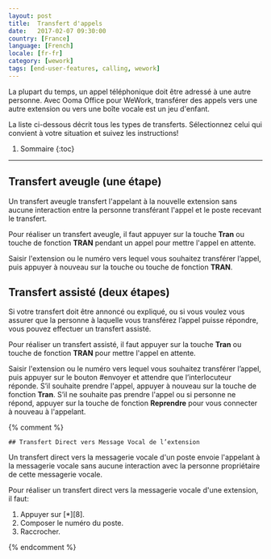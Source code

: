```yaml
---
layout: post
title:  Transfert d'appels
date:   2017-02-07 09:30:00
country: [France]
language: [French]
locale: [fr-fr]
category: [wework]
tags: [end-user-features, calling, wework]
---
```


La plupart du temps, un appel téléphonique doit être adressé à une autre personne. Avec Ooma Office pour WeWork, transférer des appels vers une autre extension ou vers une boîte vocale est un jeu d'enfant.

La liste ci-dessous décrit tous les types de transferts. Sélectionnez celui qui convient à votre situation et suivez les instructions!

1. Sommaire
{:toc}
* * *

## Transfert aveugle (une étape)

Un transfert aveugle transfert l'appelant à la nouvelle extension sans aucune interaction entre la personne transférant l'appel et le poste recevant le transfert.

Pour réaliser un transfert aveugle, il faut appuyer sur la touche **Tran** ou touche de fonction **TRAN** pendant un appel pour mettre l'appel en attente.

Saisir l'extension ou le numéro vers lequel vous souhaitez transférer l’appel, puis appuyer à nouveau sur la touche ou touche de fonction **TRAN**.

## Transfert assisté (deux étapes)

Si votre transfert doit être annoncé ou expliqué, ou si vous voulez vous assurer que la personne à laquelle vous transférez l’appel puisse répondre, vous pouvez effectuer un transfert assisté.

Pour réaliser un transfert assisté, il faut appuyer sur la touche **Tran** ou touche de fonction **TRAN** pour mettre l'appel en attente.

Saisir l'extension ou le numéro vers lequel vous souhaitez transférer l’appel, puis appuyer sur le bouton #envoyer et attendre que l’interlocuteur réponde. S’il souhaite prendre l'appel, appuyer à nouveau sur la touche de fonction **Tran**. S’il ne souhaite pas prendre l'appel ou si personne ne répond, appuyer sur la touche de fonction **Reprendre** pour vous connecter à nouveau à l'appelant.

{% comment %}

	## Transfert Direct vers Message Vocal de l’extension

Un transfert direct vers la messagerie vocale d'un poste envoie l'appelant à la messagerie vocale sans aucune interaction avec la personne propriétaire de cette messagerie vocale.

Pour réaliser un transfert direct vers la messagerie vocale d'une extension, il faut:

1. Appuyer sur [*][8].
2. Composer le numéro du poste.
3. Raccrocher.

{% endcomment %}